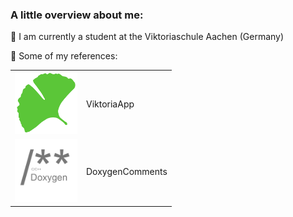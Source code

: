 ### A little overview about me:
📍 I am currently a student at the Viktoriaschule Aachen (Germany)

👤 Some of my references:
<table>
    <tr>
        <td><img src="https://raw.githubusercontent.com/fingeg/fingeg/master/viktoriaapp.png" height=100px></td>
        <td> <a url="https://github.com/Viktoriaschule">ViktoriaApp</a>
         </td>
    </tr>
    <tr>
        <td><img src="https://raw.githubusercontent.com/fingeg/fingeg/master/doxygenComments.png" height=100px></td>
        <td> <a url="https://marketplace.visualstudio.com/items?itemName=FinnGegenmantel.doxygenComments">DoxygenComments</a>
         </td>
    </tr>
</table>
